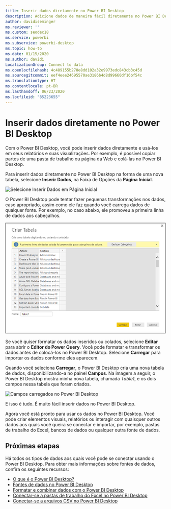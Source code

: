 ```yaml
---
title: Inserir dados diretamente no Power BI Desktop
description: Adicione dados de maneira fácil diretamente no Power BI Desktop
author: davidiseminger
ms.reviewer: ''
ms.custom: seodec18
ms.service: powerbi
ms.subservice: powerbi-desktop
ms.topic: how-to
ms.date: 01/15/2020
ms.author: davidi
LocalizationGroup: Connect to data
ms.openlocfilehash: 4c489155b278e8dd102a32e9973edc843cb3c45d
ms.sourcegitcommit: eef4eee24695570ae3186b4d8d99660df16bf54c
ms.translationtype: HT
ms.contentlocale: pt-BR
ms.lasthandoff: 06/23/2020
ms.locfileid: "85223655"
---
```

# <a name="enter-data-directly-into-power-bi-desktop"></a>Inserir dados diretamente no Power BI Desktop

Com o Power BI Desktop, você pode inserir dados diretamente e usá-los em seus relatórios e suas visualizações. Por exemplo, é possível copiar partes de uma pasta de trabalho ou página da Web e colá-las no Power BI Desktop.

Para inserir dados diretamente no Power BI Desktop na forma de uma nova tabela, selecione **Inserir Dados**, na Faixa de Opções da **Página Inicial**.

![Selecione Inserir Dados em Página Inicial](media/desktop-enter-data-directly-into-desktop/enter-data-directly_1.png)

O Power BI Desktop pode tentar fazer pequenas transformações nos dados, caso apropriado, assim como ele faz quando você carrega dados de qualquer fonte. Por exemplo, no caso abaixo, ele promoveu a primeira linha de dados aos cabeçalhos.

![Dados com a primeira linha como títulos de coluna](media/desktop-enter-data-directly-into-desktop/enter-data-directly_2.png)

Se você quiser formatar os dados inseridos ou colados, selecione **Editar** para abrir o **Editor do Power Query**. Você pode formatar e transformar os dados antes de colocá-los no Power BI Desktop. Selecione **Carregar** para importar os dados conforme eles aparecem.

Quando você seleciona **Carregar**, o Power BI Desktop cria uma nova tabela de dados, disponibilizando-a no painel **Campos**. Na imagem a seguir, o Power BI Desktop mostra minha nova tabela, chamada *Table1*, e os dois campos nessa tabela que foram criados.

![Campos carregados no Power BI Desktop](media/desktop-enter-data-directly-into-desktop/enter-data-directly_3.png)

E isso é tudo. É muito fácil inserir dados no Power BI Desktop.

Agora você está pronto para usar os dados no Power BI Desktop. Você pode criar elementos visuais, relatórios ou interagir com quaisquer outros dados aos quais você queira se conectar e importar, por exemplo, pastas de trabalho do Excel, bancos de dados ou qualquer outra fonte de dados.

## <a name="next-steps"></a>Próximas etapas

Há todos os tipos de dados aos quais você pode se conectar usando o Power BI Desktop. Para obter mais informações sobre fontes de dados, confira os seguintes recursos:

* [O que é o Power BI Desktop?](../fundamentals/desktop-what-is-desktop.md)
* [Fontes de dados no Power BI Desktop](desktop-data-sources.md)
* [Formatar e combinar dados com o Power BI Desktop](desktop-shape-and-combine-data.md)
* [Conectar-se a pastas de trabalho do Excel no Power BI Desktop](desktop-connect-excel.md)
* [Conectar-se a arquivos CSV no Power BI Desktop](desktop-connect-csv.md)

